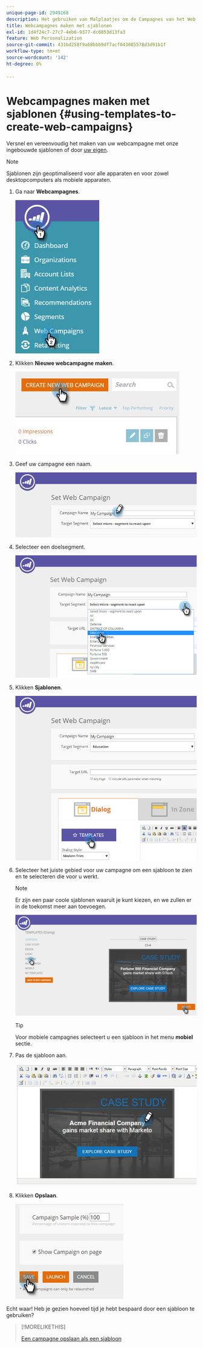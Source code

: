 ```yaml
---
unique-page-id: 2949168
description: Het gebruiken van Malplaatjes om de Campagnes van het Web tot stand te brengen - de Documenten van Marketo - de Documentatie van het Product
title: Webcampagnes maken met sjablonen
exl-id: 1d4f24c7-27c7-4eb6-9377-dc6853d13fa3
feature: Web Personalization
source-git-commit: 431bd258f9a68bbb9df7acf043085578d3d91b1f
workflow-type: tm+mt
source-wordcount: '142'
ht-degree: 0%

---
```


# Webcampagnes maken met sjablonen {#using-templates-to-create-web-campaigns}

Versnel en vereenvoudig het maken van uw webcampagne met onze ingebouwde sjablonen of door [uw eigen](save-your-campaign-as-a-template.md).

>[!NOTE]
>
>Sjablonen zijn geoptimaliseerd voor alle apparaten en voor zowel desktopcomputers als mobiele apparaten.

1. Ga naar **Webcampagnes**.

   ![](assets/web-campaigns-hand.jpg)

1. Klikken **Nieuwe webcampagne maken**.

   ![](assets/create-new-web-campaign-create-hand.jpg)

1. Geef uw campagne een naam.

   ![](assets/set-web-campaign-my-campaign-hand.jpg)

1. Selecteer een doelsegment.

   ![](assets/set-web-campaign-education.jpg)

1. Klikken **Sjablonen**.

   ![](assets/templates.png)

1. Selecteer het juiste gebied voor uw campagne om een sjabloon te zien en te selecteren die voor u werkt.

   >[!NOTE]
   >
   >Er zijn een paar coole sjablonen waaruit je kunt kiezen, en we zullen er in de toekomst meer aan toevoegen.

   ![](assets/select.png)

   >[!TIP]
   >
   >Voor mobiele campagnes selecteert u een sjabloon in het menu **mobiel** sectie.

1. Pas de sjabloon aan.

   ![](assets/customize-template.jpg)

1. Klikken **Opslaan**.

   ![](assets/click-save-hand.jpg)

Echt waar! Heb je gezien hoeveel tijd je hebt bespaard door een sjabloon te gebruiken?

>[!MORELIKETHIS]
>
>[Een campagne opslaan als een sjabloon](/help/marketo/product-docs/web-personalization/using-templates/save-your-campaign-as-a-template.md)
